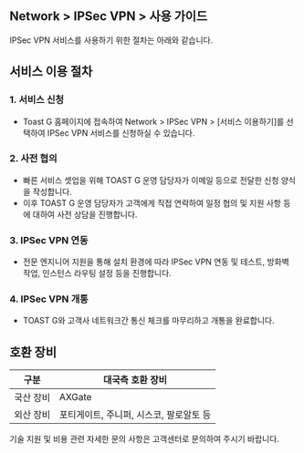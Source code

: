 ## Network > IPSec VPN > 사용 가이드

IPSec VPN 서비스를 사용하기 위한 절차는 아래와 같습니다.

## 서비스 이용 절차

### 1. 서비스 신청

- Toast G 홈페이지에 접속하여 Network > IPSec VPN > [서비스 이용하기]를 선택하여 IPSec VPN 서비스를 신청하실 수 있습니다.

### 2. 사전 협의

- 빠른 서비스 셋업을 위해 TOAST G 운영 담당자가 이메일 등으로 전달한 신청 양식을 작성합니다.
- 이후 TOAST G 운영 담당자가 고객에게 직접 연락하여 일정 협의 및 지원 사항 등에 대하여 사전 상담을 진행합니다.

### 3. IPSec VPN 연동

- 전문 엔지니어 지원을 통해 설치 환경에 따라 IPSec VPN 연동 및 테스트, 방화벽 작업, 인스턴스 라우팅 설정 등을 진행합니다.

### 4. IPSec VPN 개통

- TOAST G와 고객사 네트워크간 통신 체크를 마무리하고 개통을 완료합니다.

## 호환 장비

| 구분 | 대국측 호환 장비|
| ---- | ---- |
| 국산 장비 | AXGate |
| 외산 장비 | 포티게이트, 주니퍼, 시스코, 팔로알토 등 |


기술 지원 및 비용 관련 자세한 문의 사항은 고객센터로 문의하여 주시기 바랍니다.

